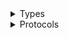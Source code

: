 <details>
<summary>Types</summary>

  - [RoboMakerClient](/aws-sdk-swift/reference/0.x/AWSRoboMaker/RoboMakerClient)
  - [RoboMakerClient.RoboMakerClientConfiguration](/aws-sdk-swift/reference/0.x/AWSRoboMaker/RoboMakerClient.RoboMakerClientConfiguration)
  - [RoboMakerClientLogHandlerFactory](/aws-sdk-swift/reference/0.x/AWSRoboMaker/RoboMakerClientLogHandlerFactory)
  - [RoboMakerClientTypes](/aws-sdk-swift/reference/0.x/AWSRoboMaker/RoboMakerClientTypes)

</details>

<details>
<summary>Protocols</summary>

  - [RoboMakerClientProtocol](/aws-sdk-swift/reference/0.x/AWSRoboMaker/RoboMakerClientProtocol)

</details>
